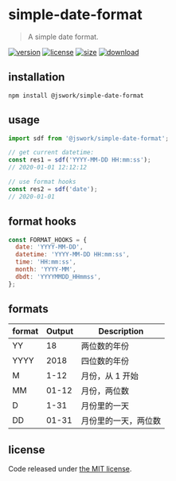 # simple-date-format
> A simple date format.

[![version][version-image]][version-url]
[![license][license-image]][license-url]
[![size][size-image]][size-url]
[![download][download-image]][download-url]

## installation
```shell
npm install @jswork/simple-date-format
```

## usage
```js
import sdf from '@jswork/simple-date-format';

// get current datetime:
const res1 = sdf('YYYY-MM-DD HH:mm:ss');
// 2020-01-01 12:12:12

// use format hooks
const res2 = sdf('date');
// 2020-01-01
```

## format hooks
```js
const FORMAT_HOOKS = {
  date: 'YYYY-MM-DD',
  datetime: 'YYYY-MM-DD HH:mm:ss',
  time: 'HH:mm:ss',
  month: 'YYYY-MM',
  dbdt: 'YYYYMMDD_HHmmss',
};
```

## formats

| format | Output           | Description          |
|--------|------------------|----------------------|
| YY     | 18               | 两位数的年份         |
| YYYY   | 2018             | 四位数的年份         |
| M      | 1-12             | 月份，从 1 开始      |
| MM     | 01-12            | 月份，两位数         |
| D      | 1-31             | 月份里的一天         |
| DD     | 01-31            | 月份里的一天，两位数 |


## license
Code released under [the MIT license](https://github.com/afeiship/simple-date-format/blob/master/LICENSE.txt).

[version-image]: https://img.shields.io/npm/v/@jswork/simple-date-format
[version-url]: https://npmjs.org/package/@jswork/simple-date-format

[license-image]: https://img.shields.io/npm/l/@jswork/simple-date-format
[license-url]: https://github.com/afeiship/simple-date-format/blob/master/LICENSE.txt

[size-image]: https://img.shields.io/bundlephobia/minzip/@jswork/simple-date-format
[size-url]: https://github.com/afeiship/simple-date-format/blob/master/dist/simple-date-format.min.js

[download-image]: https://img.shields.io/npm/dm/@jswork/simple-date-format
[download-url]: https://www.npmjs.com/package/@jswork/simple-date-format
